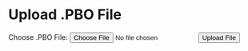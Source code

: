 <!DOCTYPE html>
<html lang="en">
<head>
    <meta charset="UTF-8">
    <meta name="viewport" content="width=device-width, initial-scale=1.0">
    <title>Upload .PBO File</title>
</head>
<body>
    <h1>Upload .PBO File</h1>
    <form action="upload.php" method="POST" enctype="multipart/form-data">
        <label for="fileToUpload">Choose .PBO File:</label>
        <input type="file" name="fileToUpload" id="fileToUpload" accept=".pbo">
        <input type="submit" value="Upload File" name="submit">
    </form>
</body>
</html>
